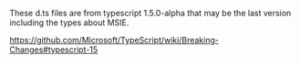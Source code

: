 These d.ts files are from typescript 1.5.0-alpha that may be the last version including the types about MSIE.

https://github.com/Microsoft/TypeScript/wiki/Breaking-Changes#typescript-15
